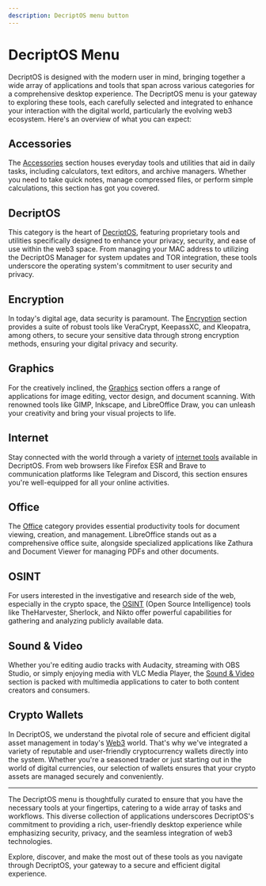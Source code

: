 ```yaml
---
description: DecriptOS menu button
---
```


# DecriptOS Menu

DecriptOS is designed with the modern user in mind, bringing together a wide array of applications and tools that span across various categories for a comprehensive desktop experience. The DecriptOS menu is your gateway to exploring these tools, each carefully selected and integrated to enhance your interaction with the digital world, particularly the evolving web3 ecosystem. Here's an overview of what you can expect:

## Accessories
The [Accessories](learning-resources/menu/accessories.md) section houses everyday tools and utilities that aid in daily tasks, including calculators, text editors, and archive managers. Whether you need to take quick notes, manage compressed files, or perform simple calculations, this section has got you covered.

## DecriptOS
This category is the heart of [DecriptOS](learning-resources/menu/decriptos.md), featuring proprietary tools and utilities specifically designed to enhance your privacy, security, and ease of use within the web3 space. From managing your MAC address to utilizing the DecriptOS Manager for system updates and TOR integration, these tools underscore the operating system's commitment to user security and privacy.

## Encryption
In today's digital age, data security is paramount. The [Encryption](learning-resources/menu/encryption.md) section provides a suite of robust tools like VeraCrypt, KeepassXC, and Kleopatra, among others, to secure your sensitive data through strong encryption methods, ensuring your digital privacy and security.

## Graphics
For the creatively inclined, the  [Graphics](learning-resources/menu/graphics.md) section offers a range of applications for image editing, vector design, and document scanning. With renowned tools like GIMP, Inkscape, and LibreOffice Draw, you can unleash your creativity and bring your visual projects to life.

## Internet
Stay connected with the world through a variety of [internet tools](learning-resources/menu/internet.md) available in DecriptOS. From web browsers like Firefox ESR and Brave to communication platforms like Telegram and Discord, this section ensures you're well-equipped for all your online activities.

## Office
The [Office](learning-resources/menu/office.md) category provides essential productivity tools for document viewing, creation, and management. LibreOffice stands out as a comprehensive office suite, alongside specialized applications like Zathura and Document Viewer for managing PDFs and other documents.

## OSINT
For users interested in the investigative and research side of the web, especially in the crypto space, the [OSINT](learning-resources/menu/osint.md) (Open Source Intelligence) tools like TheHarvester, Sherlock, and Nikto offer powerful capabilities for gathering and analyzing publicly available data.

## Sound & Video
Whether you're editing audio tracks with Audacity, streaming with OBS Studio, or simply enjoying media with VLC Media Player, the [Sound & Video](learning-resources/menu/sound-and-video.md) section is packed with multimedia applications to cater to both content creators and consumers.

## Crypto Wallets

In DecriptOS, we understand the pivotal role of secure and efficient digital asset management in today's [Web3](learning-resources/web3-tools/web3-tools-list.md) world. That's why we've integrated a variety of reputable and user-friendly cryptocurrency wallets directly into the system. Whether you're a seasoned trader or just starting out in the world of digital currencies, our selection of wallets ensures that your crypto assets are managed securely and conveniently.

---

The DecriptOS menu is thoughtfully curated to ensure that you have the necessary tools at your fingertips, catering to a wide array of tasks and workflows. This diverse collection of applications underscores DecriptOS's commitment to providing a rich, user-friendly desktop experience while emphasizing security, privacy, and the seamless integration of web3 technologies.

Explore, discover, and make the most out of these tools as you navigate through DecriptOS, your gateway to a secure and efficient digital experience.
